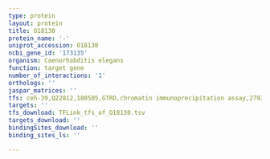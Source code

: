 ```yaml
---
type: protein
layout: protein
title: O18130
protein_name: '-'
uniprot_accession: O18130
ncbi_gene_id: '173135'
organism: Caenorhabditis elegans
function: target gene
number_of_interactions: '1'
orthologs: ''
jaspar_matrices: ''
tfs: ceh-39,Q22812,180505,GTRD,chromatin immunoprecipitation assay,27924024%5Buid%5D,No
targets: ''
tfs_download: TFLink_tfs_of_O18130.tsv
targets_download: ''
bindingSites_download: ''
binding_sites_ls: ''

---
```

